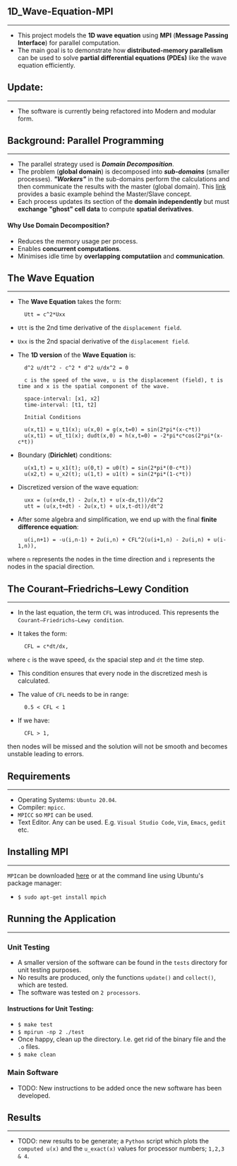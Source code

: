 ## 1D_Wave-Equation-MPI
---
* This project models the __1D wave equation__ using __MPI__ (__Message Passing Interface__) for parallel computation.
* The main goal is to demonstrate how __distributed-memory parallelism__ can be used to solve __partial differential equations (PDEs)__ like the wave equation efficiently.
## Update:
---
* The software is currently being refactored into Modern and modular form.
## Background: Parallel Programming
---
* The parallel strategy used is ___Domain Decomposition___.
* The problem (__global domain__) is decomposed into ___sub-domains___ (smaller processes). ___"Workers"___ in the sub-domains perform the calculations
and then communicate the results with the master (global domain). This [link](https://www.mcs.anl.gov/research/projects/mpi/tutorial/mpiexmpl/src2/io/C/main.html) provides a basic example behind the Master/Slave concept.
* Each process updates its section of the __domain independently__ but must __exchange__ __"ghost" cell data__ to compute __spatial derivatives__.

#### Why Use Domain Decomposition?

* Reduces the memory usage per process.
* Enables __concurrent computations__.
* Minimises idle time by __overlapping computatiion__ and __communication__.


## The Wave Equation
---
* The __Wave Equation__ takes the form:

        Utt = c^2*Uxx
* `Utt` is the 2nd time derivative of the `displacement field`.
* `Uxx` is the 2nd spacial derivative of the `displacement field`.

* The __1D version__ of the __Wave Equation__ is:

        d^2 u/dt^2 - c^2 * d^2 u/dx^2 = 0

        c is the speed of the wave, u is the displacement (field), t is time and x is the spatial component of the wave.

        space-interval: [x1, x2]
        time-interval: [t1, t2]

        Initial Conditions

        u(x,t1) = u_t1(x); u(x,0) = g(x,t=0) = sin(2*pi*(x-c*t))
        u(x,t1) = ut_t1(x); dudt(x,0) = h(x,t=0) = -2*pi*c*cos(2*pi*(x-c*t))
        
* Boundary (__Dirichlet__) conditions: 

        u(x1,t) = u_x1(t); u(0,t) = u0(t) = sin(2*pi*(0-c*t))
        u(x2,t) = u_x2(t); u(1,t) = u1(t) = sin(2*pi*(1-c*t))

* Discretized version of the wave equation:

        uxx = (u(x+dx,t) - 2u(x,t) + u(x-dx,t))/dx^2
        utt = (u(x,t+dt) - 2u(x,t) + u(x,t-dt))/dt^2

* After some algebra and simplification, we end up with the final __finite difference equation__:

        u(i,n+1) = -u(i,n-1) + 2u(i,n) + CFL^2(u(i+1,n) - 2u(i,n) + u(i-1,n)),

where `n` represents the nodes in the time direction and `i` represents the nodes in the spacial direction.

## The Courant–Friedrichs–Lewy Condition
---
* In the last equation, the term `CFL` was introduced. This represents the `Courant–Friedrichs–Lewy condition`.
* It takes the form:

        CFL = c*dt/dx,

where `c` is the wave speed, `dx` the spacial step and `dt` the time step.
* This condition ensures that every node in the discretized mesh is calculated.
* The value of `CFL` needs to be in range: 

        0.5 < CFL < 1

* If we have:

        CFL > 1,

then nodes will be missed and the solution will not be smooth and becomes unstable leading to errors. 



## Requirements
---
* Operating Systems: `Ubuntu 20.04`.
* Compiler: `mpicc`.
* `MPICC` so `MPI` can be used.
* Text Editor. Any can be used. E.g. `Visual Studio Code`, `Vim`, `Emacs`, `gedit` etc.

## Installing MPI
---
`MPI`can be downloaded [here](https://www.mpich.org/) or at the command line using Ubuntu's package manager:

* `$ sudo apt-get install mpich`

## Running the Application
---
### Unit Testing
* A smaller version of the software can be found in the `tests` directory for unit testing purposes.
* No results are produced, only the functions `update()` and `collect()`, which are tested.
* The software was tested on `2 processors`.
#### Instructions for Unit Testing:
* `$ make test`
* `$ mpirun -np 2 ./test`
* Once happy, clean up the directory. I.e. get rid of the binary file and the `.o` files.
* `$ make clean`
### Main Software
* TODO: New instructions to be added once the new software has been developed.

## Results
---
* TODO: new results to be generate; a `Python` script which plots the `computed u(x)` and the `u_exact(x)` values for processor numbers; `1,2,3 & 4`. 

